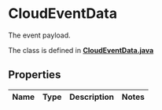 

# CloudEventData

The event payload.

The class is defined in **[CloudEventData.java](../../src/main/java/org/openapitools/model/CloudEventData.java)**

## Properties

Name | Type | Description | Notes
------------ | ------------- | ------------- | -------------


